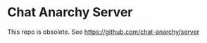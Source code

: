 Chat Anarchy Server
===================

This repo is obsolete. See <https://github.com/chat-anarchy/server>
